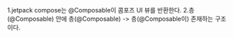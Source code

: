 
1.jetpack compose는 @Composable이 콤포즈 UI 뷰를 반환한다.
2.층(@Composable) 안에 층(@Composable) -> 층(@Composable이) 존재하는 구조이다.
